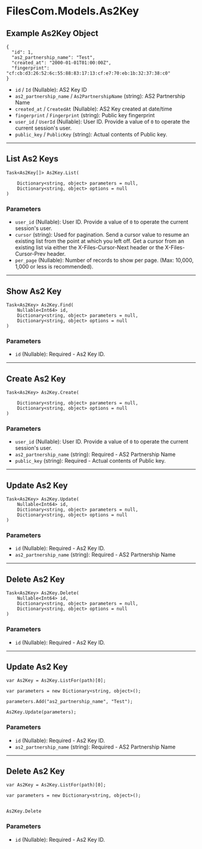 # FilesCom.Models.As2Key

## Example As2Key Object

```
{
  "id": 1,
  "as2_partnership_name": "Test",
  "created_at": "2000-01-01T01:00:00Z",
  "fingerprint": "cf:cb:d3:26:52:6c:55:88:83:17:13:cf:e7:70:eb:1b:32:37:38:c0"
}
```

* `id` / `Id`  (Nullable<Int64>): AS2 Key ID
* `as2_partnership_name` / `As2PartnershipName`  (string): AS2 Partnership Name
* `created_at` / `CreatedAt`  (Nullable<DateTime>): AS2 Key created at date/time
* `fingerprint` / `Fingerprint`  (string): Public key fingerprint
* `user_id` / `UserId`  (Nullable<Int64>): User ID.  Provide a value of `0` to operate the current session's user.
* `public_key` / `PublicKey`  (string): Actual contents of Public key.


---

## List As2 Keys

```
Task<As2Key[]> As2Key.List(
    
    Dictionary<string, object> parameters = null,
    Dictionary<string, object> options = null
)
```

### Parameters

* `user_id` (Nullable<Int64>): User ID.  Provide a value of `0` to operate the current session's user.
* `cursor` (string): Used for pagination.  Send a cursor value to resume an existing list from the point at which you left off.  Get a cursor from an existing list via either the X-Files-Cursor-Next header or the X-Files-Cursor-Prev header.
* `per_page` (Nullable<Int64>): Number of records to show per page.  (Max: 10,000, 1,000 or less is recommended).


---

## Show As2 Key

```
Task<As2Key> As2Key.Find(
    Nullable<Int64> id, 
    Dictionary<string, object> parameters = null,
    Dictionary<string, object> options = null
)
```

### Parameters

* `id` (Nullable<Int64>): Required - As2 Key ID.


---

## Create As2 Key

```
Task<As2Key> As2Key.Create(
    
    Dictionary<string, object> parameters = null,
    Dictionary<string, object> options = null
)
```

### Parameters

* `user_id` (Nullable<Int64>): User ID.  Provide a value of `0` to operate the current session's user.
* `as2_partnership_name` (string): Required - AS2 Partnership Name
* `public_key` (string): Required - Actual contents of Public key.


---

## Update As2 Key

```
Task<As2Key> As2Key.Update(
    Nullable<Int64> id, 
    Dictionary<string, object> parameters = null,
    Dictionary<string, object> options = null
)
```

### Parameters

* `id` (Nullable<Int64>): Required - As2 Key ID.
* `as2_partnership_name` (string): Required - AS2 Partnership Name


---

## Delete As2 Key

```
Task<As2Key> As2Key.Delete(
    Nullable<Int64> id, 
    Dictionary<string, object> parameters = null,
    Dictionary<string, object> options = null
)
```

### Parameters

* `id` (Nullable<Int64>): Required - As2 Key ID.


---

## Update As2 Key

```
var As2Key = As2Key.ListFor(path)[0];

var parameters = new Dictionary<string, object>();

parameters.Add("as2_partnership_name", "Test");

As2Key.Update(parameters);
```

### Parameters

* `id` (Nullable<Int64>): Required - As2 Key ID.
* `as2_partnership_name` (string): Required - AS2 Partnership Name


---

## Delete As2 Key

```
var As2Key = As2Key.ListFor(path)[0];

var parameters = new Dictionary<string, object>();


As2Key.Delete
```

### Parameters

* `id` (Nullable<Int64>): Required - As2 Key ID.
